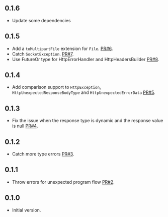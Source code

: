 ## 0.1.6

- Update some dependencies

## 0.1.5

- Add a `toMultipartFile` extension for `File`.
  [PR#6](https://github.com/hanlogy/ease_http/pull/6).
- Catch `SocketException`.
  [PR#7](https://github.com/hanlogy/ease_http/pull/7).
- Use FutureOr type for HttpErrorHandler and HttpHeadersBuilder
  [PR#8](https://github.com/hanlogy/ease_http/pull/8).

## 0.1.4

- Add comparison support to `HttpException`, `HttpUnexpectedResponseBodyType`
  and `HttpUnexpectedErrorData`
  [PR#5](https://github.com/hanlogy/ease_http/pull/5).

## 0.1.3

- Fix the issue when the response type is dynamic and the response value is null
  [PR#4](https://github.com/hanlogy/ease_http/pull/4).

## 0.1.2

- Catch more type errors
  [PR#3](https://github.com/hanlogy/ease_http/pull/3).

## 0.1.1

- Throw errors for unexpected program flow
  [PR#2](https://github.com/hanlogy/ease_http/pull/2).

## 0.1.0

- Initial version.

